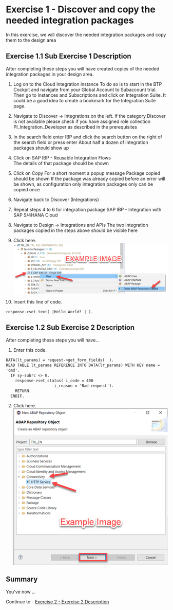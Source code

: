 # Exercise 1 - Discover and copy the needed integration packages

In this exercise, we will discover the needed integration packages and copy them to the design area

## Exercise 1.1 Sub Exercise 1 Description

After completing these steps you will have created copies of the needed integration packages in your design area.

1. Log on to the Cloud Integration instance
To do so is to start in the BTP Cockpit and navigate from your Global Account to Subaccount trial.
Then go to Instances and Subscriptions and click on Integration Suite.
It could be a good idea to create a bookmark for the Integration Suite page.

2. Navigate to Discover -> Integrations on the left. 
     If the category Discover is not available please check if you have assigned role collection PI_Integration_Developer as described in the prerequisites
3. In the search field enter IBP and click the search button on the right of the search field or press enter
     About half a dozen of integration packages should show up
4. Click on SAP IBP - Reusable Integration Flows  
     The details of that package should be shown
5. Click on Copy
     For a short moment a popup message Package copied should be shown 
     If the package was already copied before an error will be shown, as configuration only integration packages only can be copied once
6. Navigate back to Discover (Integrations)
7. Repeat steps 4 to 6 for integration package SAP IBP - Integration with SAP S/4HANA Cloud
8. Navigate to Design -> Integrations and APIs
     The two integration packages copied in the steps above should be visible here
     
10.   Click here.
<br>![](/exercises/ex1/images/01_01_0010.png)

11.	Insert this line of code.
```abap
response->set_text( |Hello World! | ). 
```



## Exercise 1.2 Sub Exercise 2 Description

After completing these steps you will have...

1.	Enter this code.
```abap
DATA(lt_params) = request->get_form_fields(  ).
READ TABLE lt_params REFERENCE INTO DATA(lr_params) WITH KEY name = 'cmd'.
  IF sy-subrc <> 0.
    response->set_status( i_code = 400
                     i_reason = 'Bad request').
    RETURN.
  ENDIF.

```

2.	Click here.
<br>![](/exercises/ex1/images/01_02_0010.png)


## Summary

You've now ...

Continue to - [Exercise 2 - Exercise 2 Description](../ex2/README.md)

